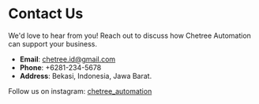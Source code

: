 # Contact Us

We'd love to hear from you! Reach out to discuss how Chetree Automation can support your business.

- **Email**: chetree.id@gmail.com
- **Phone**: +6281-234-5678
- **Address**: Bekasi, Indonesia, Jawa Barat.

Follow us on instagram: [chetree_automation](https://www.instagram.com/chetree_automation)